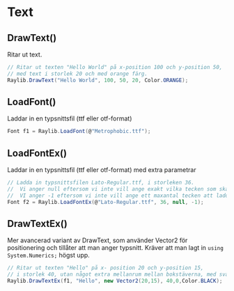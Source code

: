 # Text

## DrawText()

Ritar ut text.

```csharp
// Ritar ut texten "Hello World" på x-position 100 och y-position 50,
// med text i storlek 20 och med orange färg.
Raylib.DrawText("Hello World", 100, 50, 20, Color.ORANGE);
```

## LoadFont()

Laddar in en typsnittsfil (ttf eller otf-format)

```csharp
Font f1 = Raylib.LoadFont(@"Metrophobic.ttf");
```

## LoadFontEx()

Laddar in en typsnittsfil (ttf eller otf-format) med extra parametrar

```csharp
// Ladda in typsnittsfilen Lato-Regular.ttf, i storleken 36.
//  Vi anger null eftersom vi inte vill ange exakt vilka tecken som ska laddas in.
//  VI anger -1 eftersom vi inte vill ange ett maxantal tecken att ladda in.
Font f2 = Raylib.LoadFontEx(@"Lato-Regular.ttf", 36, null, -1);
```

## DrawTextEx()

Mer avancerad variant av DrawText, som använder Vector2 för positionering och tillåter att man anger typsnitt. Kräver att man lagt in `using System.Numerics;` högst upp.

```csharp
// Ritar ut texten "Hello" på x- position 20 och y-position 15,
// i storlek 40, utan något extra mellanrum mellan bokstäverna, med svart färg.
Raylib.DrawTextEx(f1, "Hello", new Vector2(20,15), 40,0,Color.BLACK);
```
